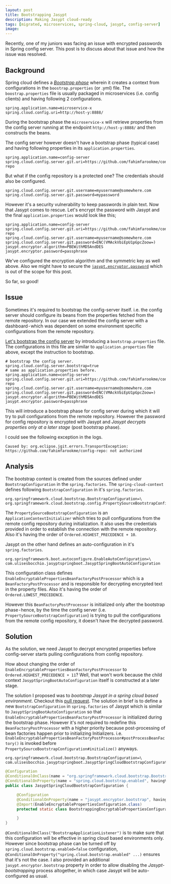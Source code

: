 ```yaml
---
layout: post
title: Bootstrapping Jasypt
description: Making Jasypt cloud-ready
tags: [migrated, microservices, spring-cloud, jasypt, config-server]
image:
---
```


Recently, one of my juniors was facing an issue with encrypted passwords in Spring config server. This post is to discuss about that issue and how the issue was resolved.

## Background
Spring cloud defines a [*Bootstrap phase*](http://cloud.spring.io/spring-cloud-static/spring-cloud.html#_the_bootstrap_application_context) wherein it creates a context from configurations in the `boostrap.properties` (or .yml) file. The `boostrap.properties` file is usually packaged in  microservices (i.e. config clients) and having following 2 configurations.

```properties
spring.application.name=microservice-x
spring.cloud.config.uri=http://host-y:8888/
```

During the bootstrap phase the `microservice-x` will retrieve properties from the config server running at the endpoint `http://host-y:8888/` and then constructs the beans.

The config server however doesn't have a bootstrap phase (typical case) and having following properties in its `application.properties`.

```properties
spring.application.name=config-server
spring.cloud.config.server.git.uri=https://github.com/fahimfarookme/config-repo
```

But what if the config repository is a protected one? The credentials should also be configured.

```properties
spring.cloud.config.server.git.username=myusername@somewhere.com
spring.cloud.config.server.git.password=mypassword
```

However it's a security vulnerability to keep passwords in plain text. Now that Jasypt comes to rescue. Let's encrypt the password with Jasypt and the final `application.properties` would look like this;

```properties
spring.application.name=config-server
spring.cloud.config.server.git.uri=https://github.com/fahimfarookme/config-repo
spring.cloud.config.server.git.username=myusername@somewhere.com
spring.cloud.config.server.git.password=ENC(VMAckVbiEpU1pGpcZoow=)
jasypt.encryptor.algorithm=PBEWithMD5AndDES
jasypt.encryptor.password=passphrase
```

We've configured the encryption algorithm and the symmetric key as well above. Also we might have to secure the [`jasypt.encryptor.password`](https://stackoverflow.com/questions/8357868/how-do-i-securely-store-encryption-keys-in-java) which is out of the scope for this post.

So far, so good!


## Issue
Sometimes it's required to bootstrap the config-server itself. i.e. the config server should configure its beans from the properties fetched from the remote repository. In our case we extended the config server with a dashboard - which was dependent on some environment specific configurations from the remote repository.

[Let's bootstrap the config server](https://cloud.spring.io/spring-cloud-config/multi/multi__embedding_the_config_server.html) by introducing a `bootstrap.properties` file. The configurations in this file are similar to `application.properties` file above, except the instruction to bootstrap.

```properties
# bootstrap the config server.
spring.cloud.config.server.bootstrap=true
# same as application.properties before.
spring.application.name=config-server
spring.cloud.config.server.git.uri=https://github.com/fahimfarookme/config-repo
spring.cloud.config.server.git.username=myusername@somewhere.com
spring.cloud.config.server.git.password=ENC(VMAckVbiEpU1pGpcZoow=)
jasypt.encryptor.algorithm=PBEWithMD5AndDES
jasypt.encryptor.password=passphrase
```

This will introduce a bootstrap phase for config server during which it will try to pull configurations from the remote repository. However the password for config repository is encrypted with Jasypt and *Jasypt decrypts properties only at a later stage* (post bootstrap phase).

I could see the following exception in the logs.

```
Caused by: org.eclipse.jgit.errors.TransportException: https://github.com/fahimfarookme/config-repo: not authorized
```


## Analysis
The bootstrap context is created from the sources defined under `BootstrapConfiguration` in the `spring.factories`. The `spring-cloud-context` defines following `BootstrapConfiguration` in it's `spring.factories`.

```properties
org.springframework.cloud.bootstrap.BootstrapConfiguration=\
org.springframework.cloud.bootstrap.config.PropertySourceBootstrapConfiguration
```

The `PropertySourceBootstrapConfiguration` is an `ApplicationContextInitializer` which tries to pull configurations from the remote config repository during initialization. It also uses the credentials provided in order to establish the connection with the remote repository. Also it's having the order of `Ordered.HIGHEST_PRECEDENCE + 10`.

Jasypt on the other hand defines an auto-configuration in it's `spring.factories`.

```properties
org.springframework.boot.autoconfigure.EnableAutoConfiguration=\
com.ulisesbocchio.jasyptspringboot.JasyptSpringBootAutoConfiguration
```

This configuration class defines `EnableEncryptablePropertiesBeanFactoryPostProcessor` which is a `BeanFactoryPostProcessor` and is responsible for decrypting encrypted text in the property files. Also it's having the order of `Ordered.LOWEST_PRECEDENCE`.

However this `BeanFactoryPostProcessor` is initialized only after the bootstrap phase - hence, by the time the config server (i.e. `PropertySourceBootstrapConfiguration`) is trying to pull the configurations from the remote config repository, it doesn't have the decrypted password.


## Solution
As the solution, we need Jasypt to decrypt encrypted properties before config-server starts pulling configurations from config repository.

How about changing the order of `EnableEncryptablePropertiesBeanFactoryPostProcessor` to `Ordered.HIGHEST_PRECEDENCE + 11`? Well, that won't work because the child context `JasyptSpringBootAutoConfiguration` itself is constructed at a later stage.

The solution I proposed was to *bootstrap Jasypt in a spring cloud based environment*. Checkout this [pull request](https://github.com/ulisesbocchio/jasypt-spring-boot/pull/67). The solution in brief is to define a new `BootstrapConfiguration` in `spring.factories` of Jasypt which is similar to `JasyptSpringBootAutoConfiguration` so that `EnableEncryptablePropertiesBeanFactoryPostProcessor` is initialized during the bootstrap phase. However it's not required to redefine this `BeanFactoryPostProcessor` with a higher priority because post-processing of bean factories happen prior to initializing Initializers. i.e. `EnableEncryptablePropertiesBeanFactoryPostProcessor#postProcessBeanFactory()` is invoked before `PropertySourceBootstrapConfiguration#initialize()` anyways.

```properties
org.springframework.cloud.bootstrap.BootstrapConfiguration=\
com.ulisesbocchio.jasyptspringboot.JasyptSpringCloudBootstrapConfiguration
```

```java
@Configuration
@ConditionalOnClass(name = "org.springframework.cloud.bootstrap.BootstrapApplicationListener")
@ConditionalOnProperty(name = "spring.cloud.bootstrap.enabled", havingValue = "true", matchIfMissing = true)
public class JasyptSpringCloudBootstrapConfiguration {

	 @Configuration
	 @ConditionalOnProperty(name = "jasypt.encryptor.bootstrap", havingValue = "true", matchIfMissing = true)
	 @Import(EnableEncryptablePropertiesConfiguration.class)
	 protected static class BootstrappingEncryptablePropertiesConfiguration {

	 }
}
```

`@ConditionalOnClass("BootstrapApplicationListener")` is to make sure that this configuration will be effective in spring cloud based environments only. However since bootstrap phase can be turned off by `spring.cloud.bootstrap.enabled=false` configuration, `@ConditionalOnProperty("spring.cloud.bootstrap.enabled" ...)` ensures that it's not the case. I also provided an additional `jasypt.encryptor.bootstrap` property in order to allow disabling the *Jasypt-bootstrapping* process altogether, in which case Jasypt will be auto-configured as usual.